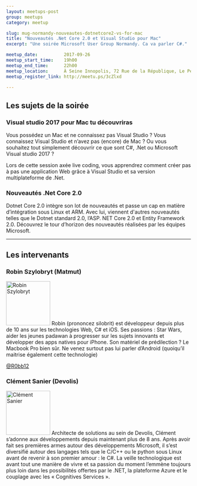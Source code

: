 ```yaml
---
layout: meetups-post
group: meetups
category: meetup

slug: mug-normandy-nouveautes-dotnetcore2-vs-for-mac
title: "Nouveautés .Net Core 2.0 et Visual Studio pour Mac"
excerpt: "Une soirée Microsoft User Group Normandy. Ca va parler C#."

meetup_date:          2017-09-26
meetup_start_time:    19h00
meetup_end_time:      22h00
meetup_location:      À Seine Innopolis, 72 Rue de la République, Le Petit Quevilly
meetup_register_link: http://meetu.ps/3cZlxd

---
```


## Les sujets de la soirée

### Visual studio 2017 pour Mac tu découvriras

Vous possédez un Mac et ne connaissez pas Visual Studio ?
Vous connaissez Visual Studio et n’avez pas (encore) de Mac ?
Ou vous souhaitez tout simplement découvrir ce que sont C#, .Net ou Microsoft Visual studio 2017 ?

Lors de cette session axée live coding, vous apprendrez comment créer pas à pas une application Web grâce à Visual Studio et sa version multiplateforme de .Net.

### Nouveautés .Net Core 2.0

Dotnet Core 2.0 intègre son lot de nouveautés et passe un cap en matière d’intégration sous Linux et ARM. Avec lui, viennent d'autres nouveautés telles que le Dotnet standard 2.0, l’ASP. NET Core 2.0 et Entity Framework 2.0. 
Découvrez le tour d’horizon des nouveautés réalisées par les équipes Microsoft.

---

## Les intervenants

### Robin Szylobryt (Matmut)

<img src="/images/meetups/speakers/szylobryt_robin_nb120x120.jpg" alt="Robin Szylobryt" width="120" class="alignleft" />
Robin (prononcez silobrit) est développeur depuis plus de 10 ans sur les technologies Web, C# et iOS. Ses passions : Star Wars, aider les jeunes padawan à progresser sur les sujets innovants et développer des apps natives pour iPhone. 
Son matériel de prédilection ? Le Macbook Pro bien sûr. Ne venez surtout pas lui parler d’Android (quoiqu’il maitrise également cette technologie)

[@R0bb12](https://twitter.com/R0bb12)

### Clément Sanier (Devolis)

<img src="/images/meetups/speakers/sanier_clement_nb120x120.jpg" alt="Clément Sanier" width="120" class="alignleft" />
Architecte de solutions au sein de Devolis, Clément s’adonne aux développements depuis maintenant plus de 8 ans.
Après avoir fait ses premières armes autour des développements Microsoft, il s’est diversifié autour des langages tels que le C/C++ ou le python sous Linux avant de revenir à son premier amour : le C#.
La veille technologique est avant tout une manière de vivre et sa passion du moment l’emmène toujours plus loin dans les possibilités offertes par le .NET, la plateforme Azure et le couplage avec les « Cognitives Services ».
